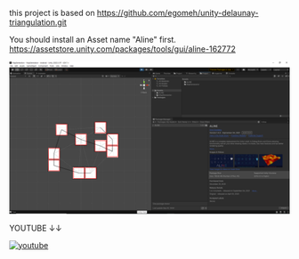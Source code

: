 this project is based on 
https://github.com/egomeh/unity-delaunay-triangulation.git


You should install an Asset name "Aline" first.
https://assetstore.unity.com/packages/tools/gui/aline-162772


![use this asset](https://raw.githubusercontent.com/OvertimeGuy/Procedural_Map_Generation_1/main/u%20should%20use%20this%20asset.PNG)

YOUTUBE ↓↓

[![youtube](https://img.youtube.com/vi/zWKtxaN5kT0/0.jpg)](https://youtu.be/zWKtxaN5kT0)
